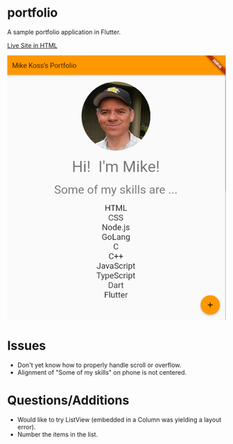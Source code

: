 # portfolio

A sample portfolio application in Flutter.

[Live Site in HTML](http://mckoss.com/dart-class/portfolio/)

![screenshot](docs/screenshot.png)

# Issues

- Don't yet know how to properly handle scroll or overflow.
- Alignment of "Some of my skills" on phone is not centered.

# Questions/Additions

- Would like to try ListView (embedded in a Column was yielding a layout error).
- Number the items in the list.
